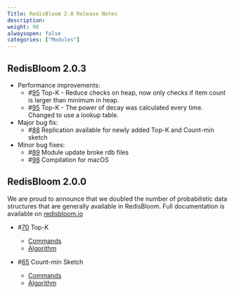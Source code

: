 ```yaml
---
Title: RedisBloom 2.0 Release Notes
description:
weight: 98
alwaysopen: false
categories: ["Modules"]
---
```

## RedisBloom 2.0.3

- Performance improvements:
    - #[95](https://github.com/RedisBloom/RedisBloom/issues/95) Top-K - Reduce checks on heap, now only checks if item count is larger than minimum in heap.
    - #[95](https://github.com/RedisBloom/RedisBloom/issues/95) Top-K - The power of decay was calculated every time. Changed to use a lookup table.
- Major bug fix:
    - #[88](https://github.com/RedisBloom/RedisBloom/issues/88) Replication available for newly added Top-K and Count-min sketch
- Minor bug fixes:
    - #[89](https://github.com/RedisBloom/RedisBloom/issues/89) Module update broke rdb files
    - #[98](https://github.com/RedisBloom/RedisBloom/issues/98) Compilation for macOS

## RedisBloom 2.0.0

We are proud to announce that we doubled the number of probabilistic data structures that are generally available in RedisBloom.  Full documentation is available on [redisbloom.io](redisbloom.io)

- #[70](https://github.com/RedisBloom/RedisBloom/issues/70) Top-K
    - [Commands](https://oss.redislabs.com/redisbloom/TopK_Commands/)
    - [Algorithm](https://www.usenix.org/conference/atc18/presentation/gong)

- #[65](https://github.com/RedisBloom/RedisBloom/issues/65) Count-min Sketch
    - [Commands](https://oss.redislabs.com/redisbloom/CountMinSketch_Commands/)
    - [Algorithm](https://en.wikipedia.org/wiki/Count%E2%80%93min_sketch)
